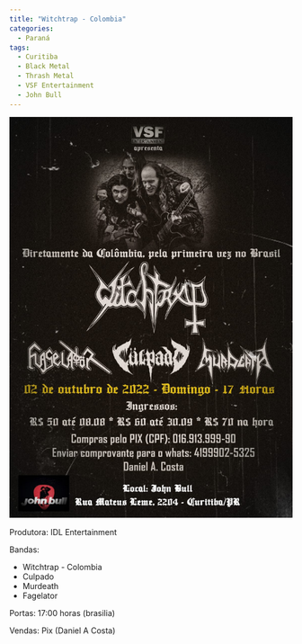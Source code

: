 ```yaml
---
title: "Witchtrap - Colombia"
categories:
  - Paraná
tags:
  - Curitiba
  - Black Metal
  - Thrash Metal
  - VSF Entertainment
  - John Bull
---
```

![Witchtrap, Culpado, Murdeath, Fagelator](/images/outubro/1/288786594_1205960660164475_4785272939639992748_n.jpg)

Produtora: IDL Entertainment

Bandas:

* Witchtrap - Colombia
* Culpado
* Murdeath
* Fagelator

Portas: 17:00 horas (brasilia)

Vendas: Pix (Daniel A Costa)



